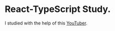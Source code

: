 # React-TypeScript Study.

I studied with the help of this [YouTuber](https://youtu.be/KpA6oEaCHtk?list=PLC3y8-rFHvwi1AXijGTKM0BKtHzVC-LSK).
